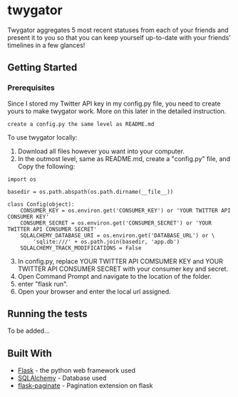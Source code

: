 # twygator
Twygator aggregates 5 most recent statuses from each of your friends and present it to you so that you can keep yourself up-to-date with your friends' timelines in a few glances!

## Getting Started

### Prerequisites
Since I stored my Twitter API key in my config.py file, you need to create yours to make twygator work. More on this later in the detailed instruction.
```
create a config.py the same level as README.md
```

To use twygator locally:

1. Download all files however you want into your computer.
2. In the outmost level, same as README.md, create a "config.py" file, and Copy the following:
```
import os

basedir = os.path.abspath(os.path.dirname(__file__))

class Config(object):
    CONSUMER_KEY = os.environ.get('CONSUMER_KEY') or 'YOUR TWITTER API CONSUMER KEY'
    CONSUMER_SECRET = os.environ.get('CONSUMER_SECRET') or 'YOUR TWITTER API CONSUMER SECRET'
    SQLALCHEMY_DATABASE_URI = os.environ.get('DATABASE_URL') or \
        'sqlite:///' + os.path.join(basedir, 'app.db')
    SQLALCHEMY_TRACK_MODIFICATIONS = False
```
3. In config.py, replace YOUR TWITTER API COMSUMER KEY and YOUR TWITTER API CONSUMER SECRET with your consumer key and secret.
4. Open Command Prompt and navigate to the location of the folder.
5. enter "flask run".
6. Open your browser and enter the local url assigned.

## Running the tests

To be added...

## Built With

* [Flask](https://palletsprojects.com/p/flask/) - the python web framework used
* [SQLAlchemy](https://flask-sqlalchemy.palletsprojects.com/en/2.x/) - Database used
* [flask-paginate](https://pythonhosted.org/Flask-paginate/) - Pagination extension on flask
